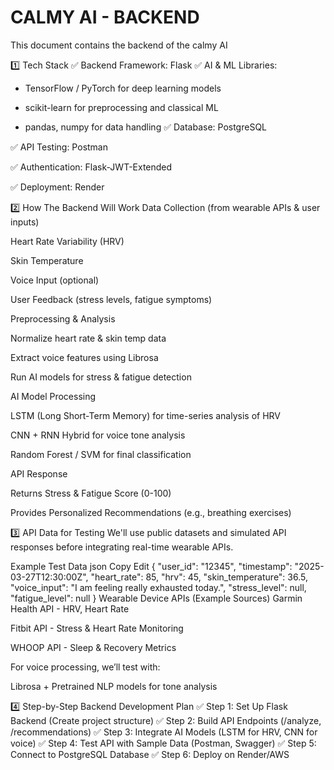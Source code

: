 
# CALMY AI - BACKEND
This document contains the backend of the calmy AI

1️⃣ Tech Stack
✅ Backend Framework: Flask 
✅ AI & ML Libraries:

- TensorFlow / PyTorch for deep learning models

- scikit-learn for preprocessing and classical ML

- pandas, numpy for data handling
✅ Database: PostgreSQL 

✅ API Testing: Postman

✅ Authentication: Flask-JWT-Extended 

✅ Deployment: Render 

2️⃣ How The Backend Will Work
Data Collection (from wearable APIs & user inputs)

Heart Rate Variability (HRV)

Skin Temperature

Voice Input (optional)

User Feedback (stress levels, fatigue symptoms)

Preprocessing & Analysis

Normalize heart rate & skin temp data

Extract voice features using Librosa

Run AI models for stress & fatigue detection

AI Model Processing

LSTM (Long Short-Term Memory) for time-series analysis of HRV

CNN + RNN Hybrid for voice tone analysis

Random Forest / SVM for final classification

API Response

Returns Stress & Fatigue Score (0-100)

Provides Personalized Recommendations (e.g., breathing exercises)

3️⃣ API Data for Testing
We'll use public datasets and simulated API responses before integrating real-time wearable APIs.

Example Test Data
json
Copy
Edit
{
  "user_id": "12345",
  "timestamp": "2025-03-27T12:30:00Z",
  "heart_rate": 85,
  "hrv": 45,
  "skin_temperature": 36.5,
  "voice_input": "I am feeling really exhausted today.",
  "stress_level": null,
  "fatigue_level": null
}
Wearable Device APIs (Example Sources)
Garmin Health API - HRV, Heart Rate

Fitbit API - Stress & Heart Rate Monitoring

WHOOP API - Sleep & Recovery Metrics

For voice processing, we’ll test with:

Librosa + Pretrained NLP models for tone analysis

4️⃣ Step-by-Step Backend Development Plan
✅ Step 1: Set Up Flask Backend (Create project structure)
✅ Step 2: Build API Endpoints (/analyze, /recommendations)
✅ Step 3: Integrate AI Models (LSTM for HRV, CNN for voice)
✅ Step 4: Test API with Sample Data (Postman, Swagger)
✅ Step 5: Connect to PostgreSQL Database
✅ Step 6: Deploy on Render/AWS

